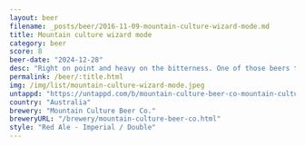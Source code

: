 ```yaml
---
layout: beer
filename: _posts/beer/2016-11-09-mountain-culture-wizard-mode.md
title: Mountain culture wizard mode
category: beer
score: 8
beer-date: "2024-12-28"
desc: "Right on point and heavy on the bitterness. One of those beers that really grows on you as you drink"
permalink: /beer/:title.html
img: /img/list/mountain-culture-wizard-mode.jpeg
untappd: "https://untappd.com/b/mountain-culture-beer-co-mountain-culture-beer-co-wizard-mode/6060895"
country: "Australia"
brewery: "Mountain Culture Beer Co."
breweryURL: "/brewery/mountain-culture-beer-co.html"
style: "Red Ale - Imperial / Double"
---
```

